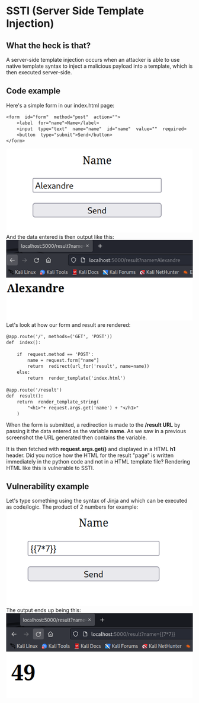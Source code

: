 # SSTI (Server Side Template Injection)

## What the heck is that?

A server-side template injection occurs when an attacker is able to use native template syntax to inject a malicious payload into a template, which is then executed server-side.

## Code example

Here's a simple form in our index.html page:

    <form  id="form"  method="post"  action=""> 
	    <label  for="name">Name</label>
	    <input  type="text"  name="name"  id="name"  value=""  required>
	    <button  type="submit">Send</button>
    </form>
    
![Form](https://github.com/alexandrentougas/FlaskSSTIDemo/blob/main/assets/Form.PNG)
And the data entered is then output like this:
![Output](https://github.com/alexandrentougas/FlaskSSTIDemo/blob/main/assets/Output.PNG)
Let's look at how our form and result are rendered:

    @app.route('/', methods=('GET', 'POST'))
    def  index():
 
	    if  request.method == 'POST':
		    name = request.form["name"]
		    return  redirect(url_for('result', name=name))
	    else:
		    return  render_template('index.html')
		    	    
    @app.route('/result')  
    def  result():
	    return  render_template_string(
		    "<h1>"+ request.args.get('name') + "</h1>"
		)

When the form is submitted, a redirection is made to the **/result URL** by passing it the data entered as the variable **name**.  As we saw in a previous screenshot the URL generated then contains the variable. 

It is then fetched with **request.args.get()** and displayed in a HTML **h1** header. Did you notice how the HTML for the result "page" is written immediately in the python code and not in a HTML template  file? Rendering HTML like this is vulnerable to SSTI.

## Vulnerability example
Let's type something using the syntax of Jinja and  which can be executed as code/logic. The product of 2 numbers for example:
![Form2](https://github.com/alexandrentougas/FlaskSSTIDemo/blob/main/assets/Form2.PNG)
The output ends up being this:
![Output2](https://github.com/alexandrentougas/FlaskSSTIDemo/blob/main/assets/Output2.PNG)